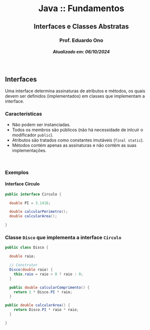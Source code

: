 <h1 align="center">Java :: Fundamentos</h1>
<h2 align="center">Interfaces e Classes Abstratas</h2>
<h3 align="center">Prof. Eduardo Ono</h3>
<h5 align="center">Atualizado em: 06/10/2024</h5>

&nbsp;

## Interfaces

Uma interface determina assinaturas de atributos e métodos, os quais devem ser definidos (implementados) em classes que implementam a interface.

### Características

* Não podem ser instanciadas.
* Todos os membros são públicos (não há necessidade de inlcuir o modificador `public`).
* Atributos são tratados como constantes imutáveis (`final static`).
* Métodos contém apenas as assinaturas e não contém as suas implementações.

&nbsp;

### Exemplos

#### Interface Círculo

```Java
public interface Circulo {

  double PI = 3.1416;

  double calcularPerimetro();
  double calcularArea();

}
```

### Classe `Disco` que implementa a interface `Circulo`

```java
public class Disco {

  double raio;

  // Construtor
  Disco(double raio) {
    this.raio = raio > 0 ? raio : 0;
  }

  public double calcularComprimento() {
    return 2 * Disco.PI * raio;
  }

public double calcularArea() {
    return Disco.PI * raio * raio;
  }

}
```

&nbsp;
